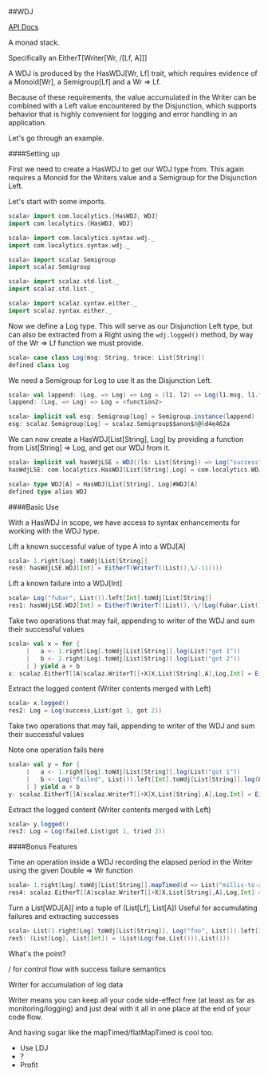 ##WDJ

[API Docs](http://localytics.github.io/wdj/#com.localytics.package)

A monad stack.

Specifically an EitherT[Writer[Wr, \/[Lf, A]]]

A WDJ is produced by the HasWDJ[Wr, Lf] trait, which requires evidence of a
Monoid[Wr], a Semigroup[Lf] and a Wr => Lf.

Because of these requirements, the value accumulated in the Writer can be
combined with a Left value encountered by the Disjunction, which supports
behavior that is highly convenient for logging and error handling in an
application.

Let's go through an example.

####Setting up

First we need to create a HasWDJ to get our WDJ type from. This again requires
a Monoid for the Writers value and a Semigroup for the Disjunction Left.

Let's start with some imports.

```scala
scala> import com.localytics.{HasWDJ, WDJ}
import com.localytics.{HasWDJ, WDJ}

scala> import com.localytics.syntax.wdj._
import com.localytics.syntax.wdj._

scala> import scalaz.Semigroup
import scalaz.Semigroup

scala> import scalaz.std.list._
import scalaz.std.list._

scala> import scalaz.syntax.either._
import scalaz.syntax.either._
```

Now we define a Log type. This will serve as our Disjunction Left type,
but can also be extracted from a Right using the `wdj.logged()` method,
by way of the Wr => Lf function we must provide.

```scala
scala> case class Log(msg: String, trace: List[String])
defined class Log
```

We need a Semigroup for Log to use it as the Disjunction Left.

```scala
scala> val lappend: (Log, => Log) => Log = (l1, l2) => Log(l1.msg, l1.trace ++ l2.trace)
lappend: (Log, => Log) => Log = <function2>

scala> implicit val esg: Semigroup[Log] = Semigroup.instance(lappend)
esg: scalaz.Semigroup[Log] = scalaz.Semigroup$$anon$8@6d4e462a
```

We can now create a HasWDJ[List[String], Log] by providing a function from
List[String] => Log, and get our WDJ from it.

```scala
scala> implicit val hasWdjLSE = WDJ((ls: List[String]) => Log("success", ls))
hasWdjLSE: com.localytics.HasWDJ[List[String],Log] = com.localytics.WDJ$$anon$1@4ac87222

scala> type WDJ[A] = HasWDJ[List[String], Log]#WDJ[A]
defined type alias WDJ
```

####Basic Use

With a HasWDJ in scope, we have access to syntax enhancements
for working with the WDJ type.

Lift a known successful value of type A into a WDJ[A]
```scala
scala> 1.right[Log].toWdj[List[String]]
res0: hasWdjLSE.WDJ[Int] = EitherT(WriterT((List(),\/-(1))))
```

Lift a known failure into a WDJ[Int]
```scala
scala> Log("fubar", List()).left[Int].toWdj[List[String]]
res1: hasWdjLSE.WDJ[Int] = EitherT(WriterT((List(),-\/(Log(fubar,List())))))
```

Take two operations that may fail, appending to writer
of the WDJ and sum their successful values
```scala
scala> val x = for {
     |   a <- 1.right[Log].toWdj[List[String]].log(List("got 1"))
     |   b <- 2.right[Log].toWdj[List[String]].log(List("got 2"))
     | } yield a + b
x: scalaz.EitherT[[A]scalaz.WriterT[[+X]X,List[String],A],Log,Int] = EitherT(WriterT((List(got 1, got 2),\/-(3))))
```

Extract the logged content (Writer contents merged with Left)
```scala
scala> x.logged()
res2: Log = Log(success,List(got 1, got 2))
```

Take two operations that may fail, appending to writer of the
WDJ and sum their successful values

Note one operation fails here
```scala
scala> val y = for {
     |   a <- 1.right[Log].toWdj[List[String]].log(List("got 1"))
     |   b <- Log("failed", List()).left[Int].toWdj[List[String]].log(List("tried 2"))
     | } yield a + b
y: scalaz.EitherT[[A]scalaz.WriterT[[+X]X,List[String],A],Log,Int] = EitherT(WriterT((List(got 1, tried 2),-\/(Log(failed,List())))))
```

Extract the logged content (Writer contents merged with Left)
```scala
scala> y.logged()
res3: Log = Log(failed,List(got 1, tried 2))
```

####Bonus Features

Time an operation inside a WDJ recording the elapsed period in
the Writer using the given Double => Wr function
```scala
scala> 1.right[Log].toWdj[List[String]].mapTimed(d => List("millis-to-add-complete-"++d.toString))(_ + 3)
res4: scalaz.EitherT[[A]scalaz.WriterT[[+X]X,List[String],A],Log,Int] = EitherT(WriterT((List(millis-to-add-complete-0.0),\/-(4))))
```

Turn a List[WDJ[A]] into a tuple of (List[Lf], List[A])
Useful for accumulating failures and extracting successes
```scala
scala> List(1.right[Log].toWdj[List[String]], Log("foo", List()).left[Int].toWdj[List[String]]).tuple()
res5: (List[Log], List[Int]) = (List(Log(foo,List())),List(1))
```

What's the point?

\/ for control flow with success failure semantics

Writer for accumulation of log data

Writer means you can keep all your code side-effect free (at least as
far as monitoring/logging) and just deal with it all in one place at the
end of your code flow.

And having sugar like the mapTimed/flatMapTimed is cool too.

*  Use LDJ
*  ?
*  Profit
